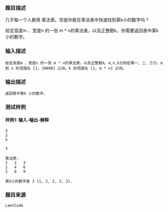 ### 题目描述

几乎每一个人都用 乘法表。但是你能在乘法表中快速找到第k小的数字吗？

给定高度m 、宽度n 的一张 m * n的乘法表，以及正整数k，你需要返回表中第k 小的数字。

### 输入描述

```
给定高度m 、宽度n 的一张 m * n的乘法表，以及正整数k。m,n,k分别在第一、二、三行。m 和 n 的范围在 [1, 30000] 之间。k 的范围在 [1, m * n] 之间。
```
### 输出描述

```
返回表中第k 小的数字。
```

### 测试样例
#### 样例1: 输入-输出-解释
```
3
3
5
```
```
3
```
```
乘法表:
1	2	3
2	4	6
3	6	9

第5小的数字是 3 (1, 2, 2, 3, 3).
```
### 题目来源  
`LeetCode`